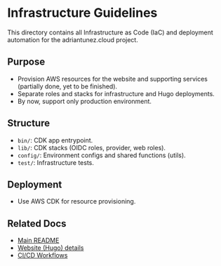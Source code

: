 # Infrastructure Guidelines

This directory contains all Infrastructure as Code (IaC) and deployment automation for the adriantunez.cloud project.

## Purpose

- Provision AWS resources for the website and supporting services (partially done, yet to be finished).
- Separate roles and stacks for infrastructure and Hugo deployments.
- By now, support only production environment.

## Structure

- `bin/`: CDK app entrypoint.
- `lib/`: CDK stacks (OIDC roles, provider, web roles).
- `config/`: Environment configs and shared functions (utils).
- `test/`: Infrastructure tests.

## Deployment

- Use AWS CDK for resource provisioning.

## Related Docs

- [Main README](../README.md)
- [Website (Hugo) details](../web/README.md)
- [CI/CD Workflows](../.github/workflows/README.md)
